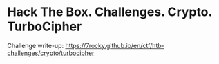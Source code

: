 # Hack The Box. Challenges. Crypto. TurboCipher

Challenge write-up: https://7rocky.github.io/en/ctf/htb-challenges/crypto/turbocipher

